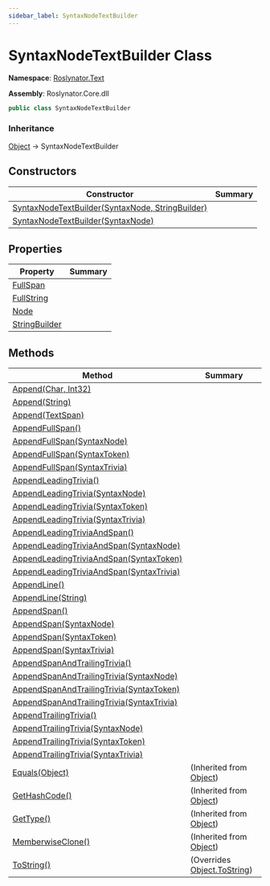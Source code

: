 ```yaml
---
sidebar_label: SyntaxNodeTextBuilder
---
```


# SyntaxNodeTextBuilder Class

**Namespace**: [Roslynator.Text](../index.md)

**Assembly**: Roslynator\.Core\.dll

```csharp
public class SyntaxNodeTextBuilder
```

### Inheritance

[Object](https://docs.microsoft.com/en-us/dotnet/api/system.object) &#x2192; SyntaxNodeTextBuilder

## Constructors

| Constructor | Summary |
| ----------- | ------- |
| [SyntaxNodeTextBuilder(SyntaxNode, StringBuilder)](-ctor/index.md#3805750387) | |
| [SyntaxNodeTextBuilder(SyntaxNode)](-ctor/index.md#665445404) | |

## Properties

| Property | Summary |
| -------- | ------- |
| [FullSpan](FullSpan/index.md) | |
| [FullString](FullString/index.md) | |
| [Node](Node/index.md) | |
| [StringBuilder](StringBuilder/index.md) | |

## Methods

| Method | Summary |
| ------ | ------- |
| [Append(Char, Int32)](Append/index.md#2211060326) | |
| [Append(String)](Append/index.md#1169683241) | |
| [Append(TextSpan)](Append/index.md#3725216373) | |
| [AppendFullSpan()](AppendFullSpan/index.md#2622965618) | |
| [AppendFullSpan(SyntaxNode)](AppendFullSpan/index.md#686986334) | |
| [AppendFullSpan(SyntaxToken)](AppendFullSpan/index.md#1511645977) | |
| [AppendFullSpan(SyntaxTrivia)](AppendFullSpan/index.md#2757889332) | |
| [AppendLeadingTrivia()](AppendLeadingTrivia/index.md#1931238751) | |
| [AppendLeadingTrivia(SyntaxNode)](AppendLeadingTrivia/index.md#2041490014) | |
| [AppendLeadingTrivia(SyntaxToken)](AppendLeadingTrivia/index.md#3849741396) | |
| [AppendLeadingTrivia(SyntaxTrivia)](AppendLeadingTrivia/index.md#3361500366) | |
| [AppendLeadingTriviaAndSpan()](AppendLeadingTriviaAndSpan/index.md#841599402) | |
| [AppendLeadingTriviaAndSpan(SyntaxNode)](AppendLeadingTriviaAndSpan/index.md#4278220032) | |
| [AppendLeadingTriviaAndSpan(SyntaxToken)](AppendLeadingTriviaAndSpan/index.md#410783828) | |
| [AppendLeadingTriviaAndSpan(SyntaxTrivia)](AppendLeadingTriviaAndSpan/index.md#3341322037) | |
| [AppendLine()](AppendLine/index.md#3675764689) | |
| [AppendLine(String)](AppendLine/index.md#4020333036) | |
| [AppendSpan()](AppendSpan/index.md#286369732) | |
| [AppendSpan(SyntaxNode)](AppendSpan/index.md#2719838062) | |
| [AppendSpan(SyntaxToken)](AppendSpan/index.md#3348585577) | |
| [AppendSpan(SyntaxTrivia)](AppendSpan/index.md#3538978791) | |
| [AppendSpanAndTrailingTrivia()](AppendSpanAndTrailingTrivia/index.md#4161470169) | |
| [AppendSpanAndTrailingTrivia(SyntaxNode)](AppendSpanAndTrailingTrivia/index.md#3817704394) | |
| [AppendSpanAndTrailingTrivia(SyntaxToken)](AppendSpanAndTrailingTrivia/index.md#172220900) | |
| [AppendSpanAndTrailingTrivia(SyntaxTrivia)](AppendSpanAndTrailingTrivia/index.md#4285036613) | |
| [AppendTrailingTrivia()](AppendTrailingTrivia/index.md#3135568974) | |
| [AppendTrailingTrivia(SyntaxNode)](AppendTrailingTrivia/index.md#3371970503) | |
| [AppendTrailingTrivia(SyntaxToken)](AppendTrailingTrivia/index.md#2929282898) | |
| [AppendTrailingTrivia(SyntaxTrivia)](AppendTrailingTrivia/index.md#1945253139) | |
| [Equals(Object)](https://docs.microsoft.com/en-us/dotnet/api/system.object.equals) |  \(Inherited from [Object](https://docs.microsoft.com/en-us/dotnet/api/system.object)\) |
| [GetHashCode()](https://docs.microsoft.com/en-us/dotnet/api/system.object.gethashcode) |  \(Inherited from [Object](https://docs.microsoft.com/en-us/dotnet/api/system.object)\) |
| [GetType()](https://docs.microsoft.com/en-us/dotnet/api/system.object.gettype) |  \(Inherited from [Object](https://docs.microsoft.com/en-us/dotnet/api/system.object)\) |
| [MemberwiseClone()](https://docs.microsoft.com/en-us/dotnet/api/system.object.memberwiseclone) |  \(Inherited from [Object](https://docs.microsoft.com/en-us/dotnet/api/system.object)\) |
| [ToString()](ToString/index.md) |  \(Overrides [Object.ToString](https://docs.microsoft.com/en-us/dotnet/api/system.object.tostring)\) |

